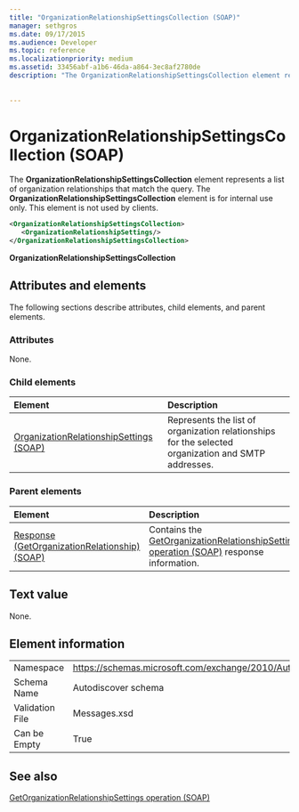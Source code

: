 ```yaml
---
title: "OrganizationRelationshipSettingsCollection (SOAP)"
manager: sethgros
ms.date: 09/17/2015
ms.audience: Developer
ms.topic: reference
ms.localizationpriority: medium
ms.assetid: 33456abf-a1b6-46da-a864-3ec8af2780de
description: "The OrganizationRelationshipSettingsCollection element represents a list of organization relationships that match the query. The OrganizationRelationshipSettingsCollection element is for internal use only. This element is not used by clients."
 
 
---
```


# OrganizationRelationshipSettingsCollection (SOAP)

The **OrganizationRelationshipSettingsCollection** element represents a list of organization relationships that match the query. The **OrganizationRelationshipSettingsCollection** element is for internal use only. This element is not used by clients. 
  
```XML
<OrganizationRelationshipSettingsCollection>
   <OrganizationRelationshipSettings/>
</OrganizationRelationshipSettingsCollection>
```

 **OrganizationRelationshipSettingsCollection**
## Attributes and elements

The following sections describe attributes, child elements, and parent elements.
  
### Attributes

None.
  
### Child elements

|**Element**|**Description**|
|:-----|:-----|
|[OrganizationRelationshipSettings (SOAP)](organizationrelationshipsettings-soap.md) <br/> |Represents the list of organization relationships for the selected organization and SMTP addresses.  <br/> |
   
### Parent elements

|**Element**|**Description**|
|:-----|:-----|
|[Response (GetOrganizationRelationship) (SOAP)](response-getorganizationrelationshipsoap.md) <br/> |Contains the [GetOrganizationRelationshipSettings operation (SOAP)](getorganizationrelationshipsettings-operation-soap.md) response information.  <br/> |
   
## Text value

None.
  
## Element information

|||
|:-----|:-----|
|Namespace  <br/> |https://schemas.microsoft.com/exchange/2010/Autodiscover  <br/> |
|Schema Name  <br/> |Autodiscover schema  <br/> |
|Validation File  <br/> |Messages.xsd  <br/> |
|Can be Empty  <br/> |True  <br/> |
   
## See also



[GetOrganizationRelationshipSettings operation (SOAP)](getorganizationrelationshipsettings-operation-soap.md)

